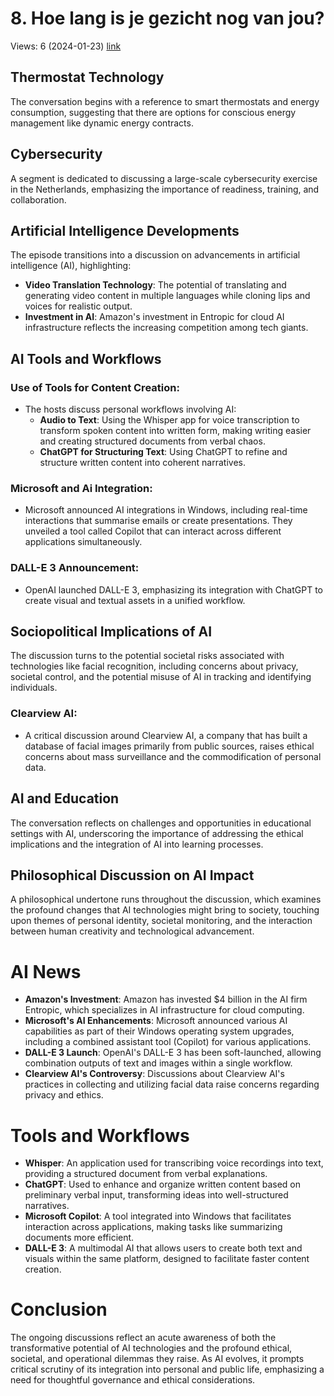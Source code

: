 # 8. Hoe lang is je gezicht nog van jou?
Views: 6 (2024-01-23) [link](https://www.youtube.com/watch?v=2wKT4oaK8XU)


 ## Thermostat Technology
The conversation begins with a reference to smart thermostats and energy consumption, suggesting that there are options for conscious energy management like dynamic energy contracts.

## Cybersecurity
A segment is dedicated to discussing a large-scale cybersecurity exercise in the Netherlands, emphasizing the importance of readiness, training, and collaboration.

## Artificial Intelligence Developments
The episode transitions into a discussion on advancements in artificial intelligence (AI), highlighting:
- **Video Translation Technology**: The potential of translating and generating video content in multiple languages while cloning lips and voices for realistic output.
- **Investment in AI**: Amazon's investment in Entropic for cloud AI infrastructure reflects the increasing competition among tech giants.

## AI Tools and Workflows
### Use of Tools for Content Creation:
- The hosts discuss personal workflows involving AI:
  - **Audio to Text**: Using the Whisper app for voice transcription to transform spoken content into written form, making writing easier and creating structured documents from verbal chaos.
  - **ChatGPT for Structuring Text**: Using ChatGPT to refine and structure written content into coherent narratives.

### Microsoft and Ai Integration:
- Microsoft announced AI integrations in Windows, including real-time interactions that summarise emails or create presentations. They unveiled a tool called Copilot that can interact across different applications simultaneously.

### DALL-E 3 Announcement:
- OpenAI launched DALL-E 3, emphasizing its integration with ChatGPT to create visual and textual assets in a unified workflow.

## Sociopolitical Implications of AI
The discussion turns to the potential societal risks associated with technologies like facial recognition, including concerns about privacy, societal control, and the potential misuse of AI in tracking and identifying individuals.

### Clearview AI:
- A critical discussion around Clearview AI, a company that has built a database of facial images primarily from public sources, raises ethical concerns about mass surveillance and the commodification of personal data.

## AI and Education
The conversation reflects on challenges and opportunities in educational settings with AI, underscoring the importance of addressing the ethical implications and the integration of AI into learning processes.

## Philosophical Discussion on AI Impact
A philosophical undertone runs throughout the discussion, which examines the profound changes that AI technologies might bring to society, touching upon themes of personal identity, societal monitoring, and the interaction between human creativity and technological advancement.

# AI News
- **Amazon's Investment**: Amazon has invested $4 billion in the AI firm Entropic, which specializes in AI infrastructure for cloud computing.
- **Microsoft's AI Enhancements**: Microsoft announced various AI capabilities as part of their Windows operating system upgrades, including a combined assistant tool (Copilot) for various applications.
- **DALL-E 3 Launch**: OpenAI's DALL-E 3 has been soft-launched, allowing combination outputs of text and images within a single workflow.
- **Clearview AI's Controversy**: Discussions about Clearview AI's practices in collecting and utilizing facial data raise concerns regarding privacy and ethics.

# Tools and Workflows
- **Whisper**: An application used for transcribing voice recordings into text, providing a structured document from verbal explanations.
- **ChatGPT**: Used to enhance and organize written content based on preliminary verbal input, transforming ideas into well-structured narratives.
- **Microsoft Copilot**: A tool integrated into Windows that facilitates interaction across applications, making tasks like summarizing documents more efficient.
- **DALL-E 3**: A multimodal AI that allows users to create both text and visuals within the same platform, designed to facilitate faster content creation.

# Conclusion
The ongoing discussions reflect an acute awareness of both the transformative potential of AI technologies and the profound ethical, societal, and operational dilemmas they raise. As AI evolves, it prompts critical scrutiny of its integration into personal and public life, emphasizing a need for thoughtful governance and ethical considerations.